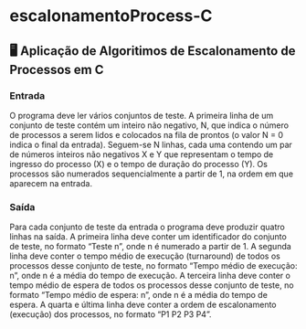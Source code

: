 ﻿# escalonamentoProcess-C

##	:desktop_computer: Aplicação de Algoritimos de Escalonamento de Processos em C 

### Entrada

O programa deve ler vários conjuntos de teste. A primeira linha de um conjunto de teste contém um inteiro não negativo, N, que indica o número de processos a serem lidos e colocados na fila de prontos (o valor N = 0 indica o final da entrada). Seguem-se N linhas, cada uma contendo um par de números inteiros não negativos X e Y que representam o tempo de ingresso do processo (X) e o tempo de duração do processo (Y). Os processos são numerados sequencialmente a partir de 1, na ordem em que aparecem na entrada.

### Saída

Para cada conjunto de teste da entrada o programa deve produzir quatro linhas na saída. A primeira linha deve conter um identificador do conjunto de teste, no formato “Teste n”, onde n é numerado a partir de 1. A segunda linha deve conter o tempo médio de execução (turnaround) de todos os processos desse conjunto de teste, no formato “Tempo médio de execução: n”, onde n é a média do tempo de execução. A terceira linha deve conter o tempo médio de espera de todos os processos desse conjunto de teste, no formato “Tempo médio de espera: n”, onde n é a média do tempo de espera. A quarta e última linha deve conter a ordem de escalonamento (execução) dos processos, no formato “P1 P2 P3 P4”.  
